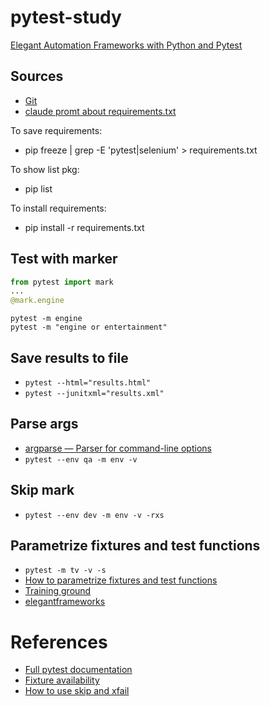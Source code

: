 # pytest-study
[Elegant Automation Frameworks with Python and Pytest](https://www.udemy.com/course/elegant-automation-frameworks-with-python-and-pytest/?couponCode=KEEPLEARNING)

## Sources
- [Git](https://github.com/nickolas-z/pytest-study)
- [claude promt about requirements.txt](https://claude.ai/chat/5f20c6eb-1a08-4a19-be9c-11e4e544e667)

To save requirements:
- pip freeze | grep -E 'pytest|selenium' > requirements.txt

To show list pkg:
- pip list

To install requirements:
- pip install -r requirements.txt

## Test with marker
```python
from pytest import mark
...
@mark.engine
```
```shell
pytest -m engine
pytest -m "engine or entertainment"
```
## Save results to file
- `pytest --html="results.html"`
- `pytest --junitxml="results.xml"`

## Parse args
- [argparse — Parser for command-line options](https://docs.python.org/3/library/argparse.html)
- `pytest --env qa -m env -v`

## Skip mark
- `pytest --env dev -m env -v -rxs`

## Parametrize fixtures and test functions

- `pytest -m tv -v -s`
- [How to parametrize fixtures and test functions](https://docs.pytest.org/en/latest/how-to/parametrize.html)
- [Training ground](https://techstepacademy.com/training-ground)
- [elegantframeworks](https://github.com/brandonblair/elegantframeworks/tree/parametrize)


# References
- [Full pytest documentation](https://docs.pytest.org/en/7.1.x/contents.html)
- [Fixture availability](https://docs.pytest.org/en/7.1.x/reference/fixtures.html#conftest-py-sharing-fixtures-across-multiple-files)
- [How to use skip and xfail](https://docs.pytest.org/en/latest/how-to/skipping.html)
